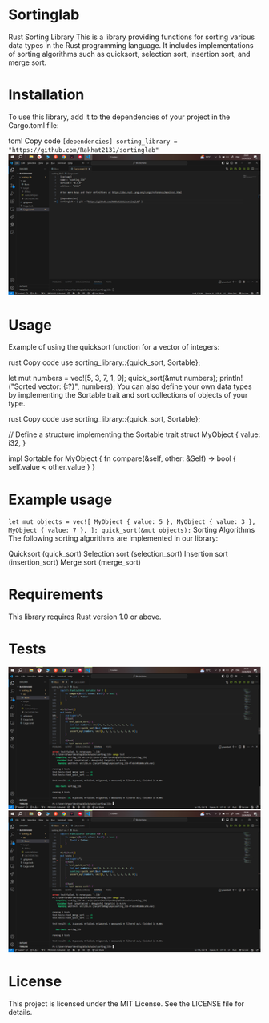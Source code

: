 # Sortinglab
Rust Sorting Library
This is a library providing functions for sorting various data types in the Rust programming language. It includes implementations of sorting algorithms such as quicksort, selection sort, insertion sort, and merge sort.

# Installation
To use this library, add it to the dependencies of your project in the Cargo.toml file:

toml
Copy code
`
[dependencies]
sorting_library = "https://github.com/Rakhat2131/sortinglab"
`
<img src=https://github.com/Rakhat2131/sortinglab/blob/main/images/2024-04-20_23-51-21.png><br>
# Usage
Example of using the quicksort function for a vector of integers:

rust
Copy code
use sorting_library::{quick_sort, Sortable};

let mut numbers = vec![5, 3, 7, 1, 9];
quick_sort(&mut numbers);
println!("Sorted vector: {:?}", numbers);
You can also define your own data types by implementing the Sortable trait and sort collections of objects of your type.

rust
Copy code
use sorting_library::{quick_sort, Sortable};

// Define a structure implementing the Sortable trait
struct MyObject {
    value: i32,
}

impl Sortable for MyObject {
    fn compare(&self, other: &Self) -> bool {
        self.value < other.value
    }
}

# Example usage
`
let mut objects = vec![
    MyObject { value: 5 },
    MyObject { value: 3 },
    MyObject { value: 7 },
];
quick_sort(&mut objects);
`
Sorting Algorithms
The following sorting algorithms are implemented in our library:

Quicksort (quick_sort)
Selection sort (selection_sort)
Insertion sort (insertion_sort)
Merge sort (merge_sort)
# Requirements
This library requires Rust version 1.0 or above.
# Tests
 <img src=https://github.com/Rakhat2131/sortinglab/raw/main/images/2024-04-20_23-36-00.png><br>
 <img src=https://github.com/Rakhat2131/sortinglab/blob/main/images/2024-04-20_23-36-11.png><br>
# License
This project is licensed under the MIT License. See the LICENSE file for details.
